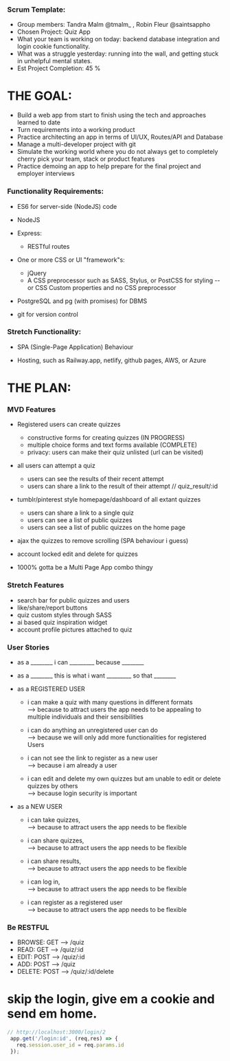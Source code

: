 ### Scrum Template:

* Group members: Tandra Malm @tmalm_ , Robin Fleur @saintsappho 
* Chosen Project: Quiz App
* What your team is working on today: backend database integration and login cookie functionality.
* What was a struggle yesterday: running into the wall, and getting stuck in unhelpful mental states.
* Est Project Completion: 45 % 

# THE GOAL:

* Build a web app from start to finish using the tech and approaches learned to date
* Turn requirements into a working product
* Practice architecting an app in terms of UI/UX, Routes/API and Database
* Manage a multi-developer project with git
* Simulate the working world where you do not always get to completely cherry pick your team, stack or product features
* Practice demoing an app to help prepare for the final project and employer interviews

### Functionality Requirements:
* ES6 for server-side (NodeJS) code

* NodeJS

* Express:
    * RESTful routes

* One or more CSS or UI "framework"s:
    * jQuery
    * A CSS preprocessor such as SASS, Stylus, or PostCSS for styling -- or CSS Custom properties and no CSS preprocessor

* PostgreSQL and pg (with promises) for DBMS

* git for version control

### Stretch Functionality: 
* SPA (Single-Page Application) Behaviour

* Hosting, such as Railway.app, netlify, github pages, AWS, or Azure


# THE PLAN:

### MVD Features 
* Registered users can create quizzes
  * constructive forms for creating quizzes (IN PROGRESS)
  * multiple choice forms and text forms available (COMPLETE)
  * privacy: users can make their quiz unlisted (url can be visited)

* all users can attempt a quiz
  * users can see the results of their recent attempt
  * users can share a link to the result of their attempt // quiz_result/:id

* tumblr/pinterest style homepage/dashboard of all extant quizzes 
  * users can share a link to a single quiz
  * users can see a list of public quizzes
  * users can see a list of public quizzes on the home page

* ajax the quizzes to remove scrolling (SPA behaviour i guess)
* account locked edit and delete for quizzes
* 1000% gotta be a Multi Page App combo thingy


###  Stretch Features
* search bar for public quizzes and users
* like/share/report buttons
* quiz custom styles through SASS
* ai based quiz inspiration widget
* account profile pictures attached to quiz

###  User Stories 
* as a ________ i can _________ because ________
* as a ________ this is what i want _________ so that ________

* as a REGISTERED USER 
  - i can make a quiz with many questions in different formats  
            --> because to attract users the app needs to be appealing to multiple individuals and their sensibilities

  - i can do anything an unregistered user can do  
            --> because we will only add more functionalities for registered Users 

  - i can not see the link to register as a new user  
            --> because i am already a user

  - i can edit and delete my own quizzes but am unable to edit or delete quizzes by others  
            --> because login security is important

* as a NEW USER 
  - i can take quizzes,                      
            --> because to attract users the app needs to be flexible

  - i can share quizzes,                     
            --> because to attract users the app needs to be flexible

  - i can share results,                     
            --> because to attract users the app needs to be flexible

  - i can log in,                           
            --> because to attract users the app needs to be flexible

  - i can register as a registered user      
            --> because to attract users the app needs to be flexible



###  Be RESTFUL 
* BROWSE:  GET   -->  /quiz
* READ:    GET   -->  /quiz/:id
* EDIT:    POST  -->  /quiz/:id
* ADD:     POST  -->  /quiz
* DELETE:  POST  -->  /quiz/:id/delete


# skip the login, give em a cookie and send em home.

```js
// http://localhost:3000/login/2
 app.get('/login:id', (req,res) => {
   req.session.user_id = req.params.id
 }); 
 ```